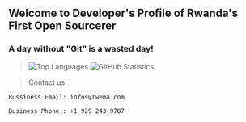 <!-- ROADMAP -->
## Welcome to Developer's Profile of Rwanda's First Open Sourcerer

### A day without "Git" is a wasted day!
> ![Top Languages](https://github-readme-stats.vercel.app/api/top-langs/?username=rwema3&show_icons=true&theme=highcontrast)
> ![GitHub Statistics](https://github-readme-stats.vercel.app/api?username=rwema3&theme=highcontrast)


> Contact us:
```
Bussiness Email: infos@rwema.com
```
```
Business Phone:: +1 929 243-9787
```


